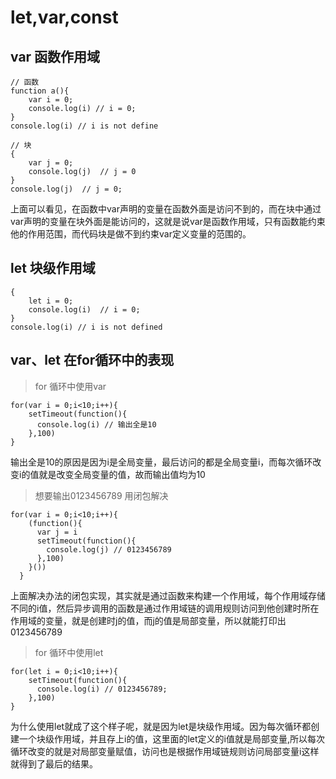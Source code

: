 # let,var,const

## var 函数作用域

```
// 函数
function a(){
	var i = 0;
	console.log(i) // i = 0;
}
console.log(i) // i is not define

// 块
{
	var j = 0;
	console.log(j)  // j = 0
}
console.log(j)  // j = 0;
```

上面可以看见，在函数中var声明的变量在函数外面是访问不到的，而在块中通过var声明的变量在块外面是能访问的，这就是说var是函数作用域，只有函数能约束他的作用范围，而代码块是做不到约束var定义变量的范围的。

## let 块级作用域

```
{
	let i = 0;
	console.log(i)  // i = 0;
}
console.log(i) // i is not defined
```

## var、let 在for循环中的表现

> for 循环中使用var

```
for(var i = 0;i<10;i++){
	setTimeout(function(){
	  console.log(i) // 输出全是10
	},100)
}  
```

输出全是10的原因是因为i是全局变量，最后访问的都是全局变量i，而每次循环改变i的值就是改变全局变量的值，故而输出值均为10

> 想要输出0123456789 用闭包解决

```
for(var i = 0;i<10;i++){
    (function(){
      var j = i
      setTimeout(function(){
        console.log(j) // 0123456789
      },100)
    }())
  }
```

上面解决办法的闭包实现，其实就是通过函数来构建一个作用域，每个作用域存储不同的i值，然后异步调用的函数是通过作用域链的调用规则访问到他创建时所在作用域的变量，就是创建时j的值，而j的值是局部变量，所以就能打印出0123456789

> for 循环中使用let

```
for(let i = 0;i<10;i++){
	setTimeout(function(){
	  console.log(i) // 0123456789;
	},100)
}
```

为什么使用let就成了这个样子呢，就是因为let是块级作用域。因为每次循环都创建一个块级作用域，并且存上i的值，这里面的let定义的i值就是局部变量,所以每次循环改变的就是对局部变量赋值，访问也是根据作用域链规则访问局部变量i这样就得到了最后的结果。
